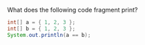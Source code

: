 What does the following code fragment print?

```java
int[] a = { 1, 2, 3 };
int[] b = { 1, 2, 3 };
System.out.println(a == b);
```
